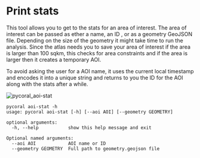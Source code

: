 # Print stats

This tool allows you to get to the stats for an area of interest. The area of interest can be passed as ether a name, an ID , or as a geometry GeoJSON file. Depending on the size of the geometry it might take time to run the analysis. Since the atlas needs you to save your area of interest if the area is larger than 100 sqkm, this checks for area constraints and if the area is larger then it creates a temporary AOI.

To avoid asking the user for a AOI name, it uses the current local timestamp and encodes it into a unique string and returns to you the ID for the AOI along with the stats after a while.

![pycoral_aoi-stat](https://user-images.githubusercontent.com/6677629/118433364-6fb3a980-b6a0-11eb-9387-2495ae185b45.gif)

```
pycoral aoi-stat -h
usage: pycoral aoi-stat [-h] [--aoi AOI] [--geometry GEOMETRY]

optional arguments:
  -h, --help           show this help message and exit

Optional named arguments:
  --aoi AOI            AOI name or ID
  --geometry GEOMETRY  Full path to geometry.geojson file
```
